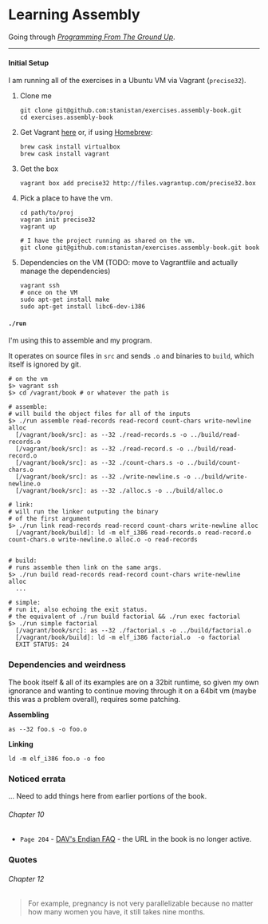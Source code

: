 # Learning Assembly

Going through _[Programming From The Ground Up](http://mirrors.fe.up.pt/pub/nongnu//pgubook/ProgrammingGroundUp-1-0-booksize.pdf)_.

---

#### Initial Setup

I am running all of the exercises in a Ubuntu VM via Vagrant (``precise32``).

1. Clone me

    ```
    git clone git@github.com:stanistan/exercises.assembly-book.git
    cd exercises.assembly-book
    ```

2. Get Vagrant [here](https://www.vagrantup.com/downloads) or, if using [Homebrew](https://brew.sh):

    ```
    brew cask install virtualbox
    brew cask install vagrant
    ```

3. Get the box

    ```
    vagrant box add precise32 http://files.vagrantup.com/precise32.box
    ```

4. Pick a place to have the vm.

    ```
    cd path/to/proj
    vagran init precise32
    vagrant up

    # I have the project running as shared on the vm.
    git clone git@github.com:stanistan/exercises.assembly-book.git book
    ```

5. Dependencies on the VM (TODO: move to Vagrantfile and actually manage the dependencies)

    ```
    vagrant ssh
    # once on the VM
    sudo apt-get install make
    sudo apt-get install libc6-dev-i386
    ```

#### `./run`

I'm using this to assemble and my program.

It operates on source files in `src` and sends `.o` and binaries to `build`, which itself
is ignored by git.

```
# on the vm
$> vagrant ssh
$> cd /vagrant/book # or whatever the path is

# assemble:
# will build the object files for all of the inputs
$> ./run assemble read-records read-record count-chars write-newline alloc
  [/vagrant/book/src]: as --32 ./read-records.s -o ../build/read-records.o
  [/vagrant/book/src]: as --32 ./read-record.s -o ../build/read-record.o
  [/vagrant/book/src]: as --32 ./count-chars.s -o ../build/count-chars.o
  [/vagrant/book/src]: as --32 ./write-newline.s -o ../build/write-newline.o
  [/vagrant/book/src]: as --32 ./alloc.s -o ../build/alloc.o

# link:
# will run the linker outputing the binary
# of the first argument
$> ./run link read-records read-record count-chars write-newline alloc
  [/vagrant/book/build]: ld -m elf_i386 read-records.o read-record.o count-chars.o write-newline.o alloc.o -o read-records


# build:
# runs assemble then link on the same args.
$> ./run build read-records read-record count-chars write-newline alloc
  ...

# simple:
# run it, also echoing the exit status.
# the equivalent of ./run build factorial && ./run exec factorial
$> ./run simple factorial
  [/vagrant/book/src]: as --32 ./factorial.s -o ../build/factorial.o
  [/vagrant/book/build]: ld -m elf_i386 factorial.o  -o factorial
  EXIT STATUS: 24
```

### Dependencies and weirdness

The book itself & all of its examples are on a 32bit runtime, so given my own
ignorance and wanting to continue moving through it on a 64bit vm (maybe this was a
problem overall), requires some patching.

__Assembling__

```
as --32 foo.s -o foo.o
```

__Linking__

```
ld -m elf_i386 foo.o -o foo
```

### Noticed errata

... Need to add things here from earlier portions of the book.

###### Chapter 10

- `Page 204` - [DAV's Endian FAQ](http://david.carybros.com/html/endian_faq.html) - the URL in the book is no longer active.

### Quotes

###### Chapter 12

> For example, pregnancy is not very parallelizable because no matter
> how many women you have, it still takes nine months.
